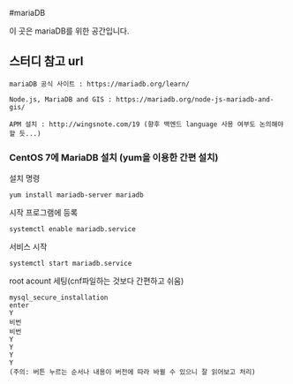 #mariaDB 

이 곳은 mariaDB를 위한 공간입니다.

## 스터디 참고 url 

```
mariaDB 공식 사이트 : https://mariadb.org/learn/

Node.js, MariaDB and GIS : https://mariadb.org/node-js-mariadb-and-gis/

APM 설치 : http://wingsnote.com/19 (향후 백엔드 language 사용 여부도 논의해야 할 듯...)
```

### CentOS 7에 MariaDB 설치 (yum을 이용한 간편 설치)

설치 명령
```
yum install mariadb-server mariadb
```

시작 프로그램에 등록
```
systemctl enable mariadb.service
```

서비스 시작
```
systemctl start mariadb.service
```

root acount 세팅(cnf파일하는 것보다 간편하고 쉬움)
```
mysql_secure_installation
enter
Y
비번
비번
Y
Y
Y
Y
(주의: 버튼 누르는 순서나 내용이 버전에 따라 바뀔 수 있으니 잘 읽어보고 처리)
```